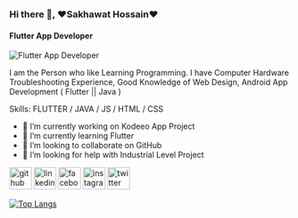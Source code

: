### Hi there 👋, ❤Sakhawat Hossain❤
#### Flutter App Developer
![Flutter App Developer](https://twitter.com/sajusun/photo)

I am the Person who like Learning Programming. I have Computer Hardware Troubleshooting Experience, Good Knowledge of Web Design, Android App Development ( Flutter || Java )

Skills: FLUTTER / JAVA / JS / HTML / CSS

- 🔭 I’m currently working on Kodeeo App Project 
- 🌱 I’m currently learning Flutter 
- 👯 I’m looking to collaborate on GitHub 
- 🤔 I’m looking for help with Industrial Level Project 


[<img src='https://cdn.jsdelivr.net/npm/simple-icons@3.0.1/icons/github.svg' alt='github' height='40'>](https://github.com/https://github.com/sajusun)  [<img src='https://cdn.jsdelivr.net/npm/simple-icons@3.0.1/icons/linkedin.svg' alt='linkedin' height='40'>](https://www.linkedin.com/in/sajusun/)  [<img src='https://cdn.jsdelivr.net/npm/simple-icons@3.0.1/icons/facebook.svg' alt='facebook' height='40'>](https://www.facebook.com/page.saju)  [<img src='https://cdn.jsdelivr.net/npm/simple-icons@3.0.1/icons/instagram.svg' alt='instagram' height='40'>](https://www.instagram.com/sajusun/)  [<img src='https://cdn.jsdelivr.net/npm/simple-icons@3.0.1/icons/twitter.svg' alt='twitter' height='40'>](https://twitter.com/sajusun)  

[![Top Langs](https://github-readme-stats.vercel.app/api/top-langs/?username=https://github.com/sajusun)](https://github.com/anuraghazra/github-readme-stats)

